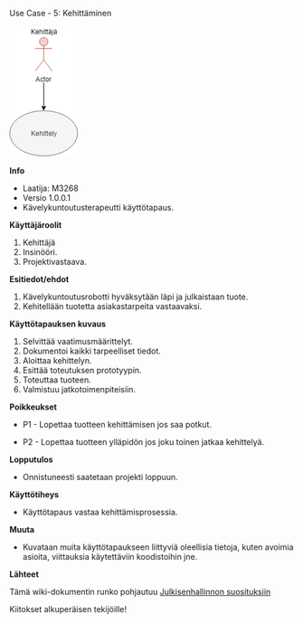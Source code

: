 Use Case - 5: Kehittäminen


![](../kuvat/Kehitys.png)


**Info**

* Laatija: M3268
* Versio 1.0.0.1
* Kävelykuntoutusterapeutti käyttötapaus.
	
**Käyttäjäroolit**	

1. Kehittäjä
2. Insinööri.
3. Projektivastaava.

**Esitiedot/ehdot**	

1. Kävelykuntoutusrobotti hyväksytään läpi ja julkaistaan tuote.
2. Kehitellään tuotetta asiakastarpeita vastaavaksi.

**Käyttötapauksen kuvaus**

1. Selvittää vaatimusmäärittelyt.
2. Dokumentoi kaikki tarpeelliset tiedot.
3. Aloittaa kehittelyn.
4. Esittää toteutuksen prototyypin.
5. Toteuttaa tuoteen.
6. Valmistuu jatkotoimenpiteisiin.

**Poikkeukset**
 
* P1 - Lopettaa tuotteen kehittämisen jos saa potkut.	

* P2 - Lopettaa tuotteen ylläpidön jos joku toinen jatkaa kehittelyä.
	
**Lopputulos**	

* Onnistuneesti saatetaan projekti loppuun.

**Käyttötiheys** 

* Käyttötapaus vastaa kehittämisprosessia.

**Muuta**	

* Kuvataan muita käyttötapaukseen liittyviä oleellisia tietoja, kuten avoimia asioita, viittauksia käytettäviin koodistoihin jne.



**Lähteet**

Tämä wiki-dokumentin runko pohjautuu [Julkisenhallinnon suosituksiin](http://www.jhs-suositukset.fi/web/guest/jhs/recommendations/173)

Kiitokset alkuperäisen tekijöille!